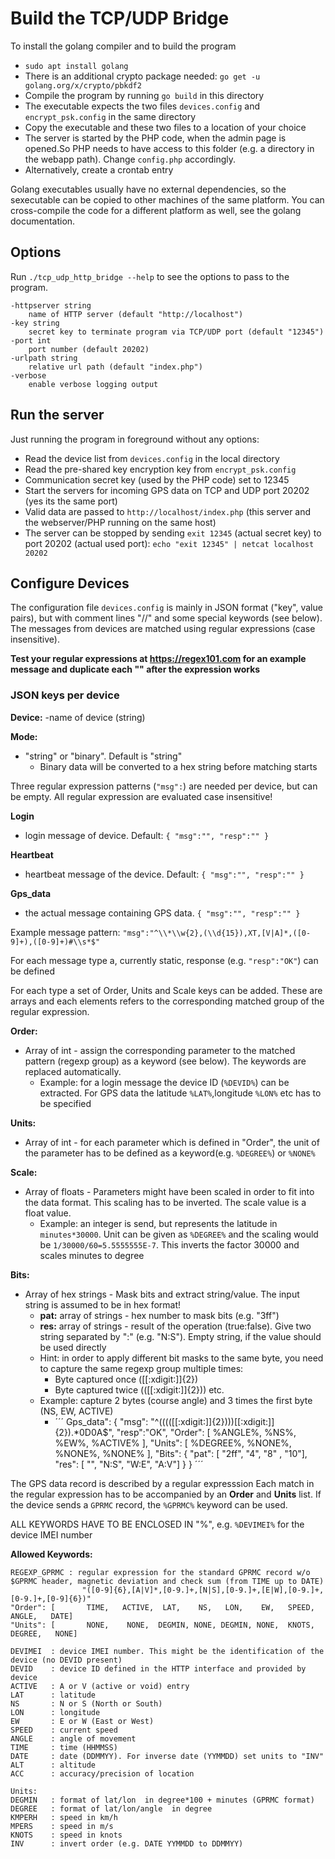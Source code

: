 Build the TCP/UDP Bridge
========================
To install the golang compiler and to build the program  
- `sudo apt install golang`
- There is an additional crypto package needed: `go get -u golang.org/x/crypto/pbkdf2`
- Compile the program by running `go build` in this directory
- The executable expects the two files `devices.config` and `encrypt_psk.config` in the same directory
- Copy the executable and these two files to a location of your choice
- The server is started by the PHP code, when the admin page is opened.So PHP needs to have access to this folder (e.g. a directory in the webapp path). Change `config.php` accordingly.
- Alternatively, create a crontab entry

Golang executables usually have no external dependencies, so the sexecutable can be copied to other machines of the same platform. You can cross-compile the code for a different platform as well, see the golang documentation.


Options
-------
Run `./tcp_udp_http_bridge --help` to see the options to pass to the program.

    -httpserver string
        name of HTTP server (default "http://localhost")
    -key string
        secret key to terminate program via TCP/UDP port (default "12345")
    -port int
        port number (default 20202)
    -urlpath string
        relative url path (default "index.php")
    -verbose
        enable verbose logging output

Run the server
--------------
Just running the program in foreground without any options:
- Read the device list from `devices.config` in the local directory
- Read the pre-shared key encryption key from `encrypt_psk.config`
- Communication secret key (used by the PHP code) set to 12345
- Start the servers for incoming GPS data on TCP and UDP port 20202 (yes its the same port) 
- Valid data are passed to `http://localhost/index.php` (this server and the webserver/PHP running on the same host)
- The server can be stopped by sending `exit 12345` (actual secret key) to port 20202 (actual used port): `echo "exit 12345" | netcat localhost 20202`


Configure Devices
-----------------
The configuration file `devices.config` is mainly in JSON format ("key", value pairs), but with comment lines "//" and some special keywords (see below).
The messages from devices are matched using regular expressions (case insensitive).

**Test your regular expressions at https://regex101.com for an example message and  duplicate each "\" after the expression works**

### JSON keys per device

**Device:**
-name of device (string)

**Mode:**
- "string" or "binary". Default is "string" 
  - Binary data will be converted to a hex string before matching starts

Three regular expression patterns (`"msg":`) are needed per device, but can be empty. All regular expression are evaluated case insensitive!

**Login** 
- login message of device. Default: `{ "msg":"", "resp":"" }`

**Heartbeat** 
- heartbeat message of the device. Default: `{ "msg":"", "resp":"" }`

**Gps_data** 
- the actual message containing GPS data. `{ "msg":"", "resp":"" }`

Example message pattern: `"msg":"^\\*\\w{2},(\\d{15}),XT,[V|A]*,([0-9]+),([0-9]+)#\\s*$"`

For each message type a, currently static, response (e.g. `"resp":"OK"`) can be defined

For each type a set of Order, Units and Scale keys can be added. These are arrays and each elements refers to the corresponding matched group of the regular expression.

**Order:**
 - Array of int - assign the corresponding parameter to the matched pattern (regexp group) as a keyword (see below). The keywords are replaced automatically. 
   - Example: for a login message the device ID (`%DEVID%`) can be extracted. For GPS data the latitude `%LAT%`,longitude `%LON%` etc has to be specified

**Units:**
 - Array of int - for each parameter which is defined in "Order", the unit of the parameter has to be defined as a keyword(e.g. `%DEGREE%`) or `%NONE%`

**Scale:**
  - Array of floats - Parameters might have been scaled in order to fit into the data format. This scaling has to be inverted. The scale value is a float value.
    - Example: an integer is send, but represents the latitude in `minutes*30000`. Unit can be given as `%DEGREE%` and the scaling would be `1/30000/60=5.5555555E-7`. This inverts the factor 30000 and scales minutes to degree

**Bits:**
 - Array of hex strings - Mask bits and extract string/value. The input string is assumed to be in hex format! 
   - **pat:** array of strings - hex number to mask bits (e.g. "3ff")
   - **res:** array of strings - result of the operation (true:false). Give two string separated by ":" (e.g. "N:S"). Empty string, if the value should be used directly
   - Hint: in order to apply different bit masks to the same byte, you need to capture the same regexp group multiple times:
     - Byte captured once ([[:xdigit:]]{2})
     - Byte captured twice (([[:xdigit:]]{2})) etc. 
   - Example: capture 2 bytes (course angle) and 3 times the first byte (NS, EW, ACTIVE)
     - ´´´ 
        Gps_data":     {
                "msg":  "^(((([[:xdigit:]]{2})))[[:xdigit:]]{2}).*0D0A$",     "resp":"OK",
                "Order":  [    %ANGLE%,    %NS%,  %EW%, %ACTIVE% ],
                "Units":  [    %DEGREE%, %NONE%, %NONE%, %NONE% ],
				"Bits": { "pat": [ "2ff",    "4",  "8" ,   "10"],
                          "res": [  "",    "N:S",  "W:E",  "A:V"]
						}
			}
     ´´´

The GPS data record is described by a regular expresssion
Each match in the regular expression has to be accompanied by an **Order** and **Units** list. If the device sends a `GPRMC` record, the `%GPRMC%` keyword can be used.

ALL KEYWORDS HAVE TO BE ENCLOSED IN "%", e.g. `%DEVIMEI%` for the device IMEI number

**Allowed Keywords:**
```
REGEXP_GPRMC : regular expression for the standard GPRMC record w/o $GPRMC header, magnetic deviation and check sum (from TIME up to DATE)
                "([0-9]{6},[A|V]*,[0-9.]+,[N|S],[0-9.]+,[E|W],[0-9.]+,[0-9.]+,[0-9]{6})"
"Order": [       TIME,   ACTIVE,  LAT,    NS,   LON,    EW,   SPEED,  ANGLE,   DATE]
"Units": [       NONE,    NONE,  DEGMIN, NONE, DEGMIN, NONE,  KNOTS, DEGREE,   NONE]

DEVIMEI  : device IMEI number. This might be the identification of the device (no DEVID present)
DEVID    : device ID defined in the HTTP interface and provided by device
ACTIVE   : A or V (active or void) entry
LAT      : latitude
NS       : N or S (North or South)
LON      : longitude
EW       : E or W (East or West)
SPEED    : current speed
ANGLE    : angle of movement
TIME     : time (HHMMSS)
DATE     : date (DDMMYY). For inverse date (YYMMDD) set units to "INV"
ALT      : altitude
ACC      : accuracy/precision of location

Units:
DEGMIN   : format of lat/lon  in degree*100 + minutes (GPRMC format)
DEGREE   : format of lat/lon/angle  in degree
KMPERH   : speed in km/h
MPERS    : speed in m/s
KNOTS    : speed in knots
INV      : invert order (e.g. DATE YYMMDD to DDMMYY)
```
